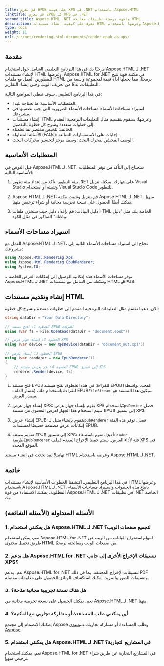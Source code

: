 ```yaml
---
title: قم بعرض EPUB على هيئة XPS في .NET باستخدام Aspose.HTML
linktitle: قم بعرض EPUB كـ XPS في .NET
second_title: Aspose.HTML .NET واجهة برمجة تطبيقات معالجة HTML
description: تعرف على كيفية إنشاء مستندات HTML وعرضها باستخدام Aspose.HTML لـ .NET في هذا البرنامج التعليمي الشامل. انغمس في عالم معالجة HTML وتجريد الويب والمزيد.
type: docs
weight: 11
url: /ar/net/rendering-html-documents/render-epub-as-xps/
---
```


## مقدمة

مرحبًا بك في هذا البرنامج التعليمي الشامل حول استخدام Aspose.HTML لـ .NET لإنشاء مستندات HTML وعرضها. Aspose.HTML for .NET هي مكتبة قوية تتيح للمطورين العمل مع ملفات HTML برمجيًا، مما يجعلها أداة قيمة لمجموعة واسعة من التطبيقات، بدءًا من تجريف الويب وحتى إنشاء التقارير.

في هذا البرنامج التعليمي، سوف نغطي المواضيع التالية:
- المتطلبات الأساسية: ما تحتاجه للبدء.
- استيراد مساحات الأسماء: مساحات الأسماء الضرورية التي يجب تضمينها في مشروعك.
- إنشاء مستندات HTML وعرضها: سنقوم بتقسيم مثال التعليمات البرمجية المقدم إلى خطوات متعددة وشرح كل خطوة بالتفصيل.
- الخاتمة: تلخيص مختصر لما تعلمناه.
- الأسئلة المتداولة (FAQs): إجابات على الاستفسارات الشائعة.
- الوصف المحسّن لمحرك البحث: وصف موجز لتحسين محركات البحث.

## المتطلبات الأساسية

قبل الغوص في Aspose.HTML لـ .NET، ستحتاج إلى التأكد من توفر المتطلبات الأساسية التالية:

1. بيئة التطوير: تأكد من إعداد بيئة تطوير .NET على جهازك. يمكنك تنزيل Visual Studio وتثبيته أو استخدام Visual Studio Code للتطوير.

2.  Aspose.HTML لـ .NET: قم بتنزيل وتثبيت مكتبة Aspose.HTML لـ .NET من[هنا](https://releases.aspose.com/html/net/) . يمكنك أيضًا الحصول على نسخة تجريبية مجانية أو شراء ترخيص من[هنا](https://purchase.aspose.com/buy).

3. دليل البيانات: قم بإعداد دليل حيث ستخزن ملفات HTML الخاصة بك، مثل "دليل بياناتك" المذكور في مثال الكود.

## استيراد مساحات الأسماء

للعمل مع Aspose.HTML لـ .NET، تحتاج إلى استيراد مساحات الأسماء التالية إلى مشروعك:

```csharp
using Aspose.Html.Rendering.Xps;
using Aspose.Html.Rendering.EpubRenderer;
using System.IO;
```

توفر مساحات الأسماء هذه إمكانية الوصول إلى إمكانات العرض الخاصة بـ Aspose.HTML لـ .NET وتمكنك من التعامل مع مستندات HTML وEPUB.

## إنشاء وتقديم مستندات HTML

الآن، دعونا نقسم مثال التعليمات البرمجية المقدم إلى خطوات متعددة ونشرح كل خطوة:

```csharp
string dataDir = "Your Data Directory";

// الخطوة 1: افتح مستند EPUB للقراءة
using (var fs = File.OpenRead(dataDir + "document.epub"))

// الخطوة 2: إنشاء جهاز عرض XPS
using (var device = new XpsDevice(dataDir + "document_out.xps"))

// الخطوة 3: إنشاء عارض EPUB
using (var renderer = new EpubRenderer())
{
    // الخطوة 4: قم بعرض مستند EPUB إلى تنسيق XPS
    renderer.Render(device, fs);
}
```

1.  فتح مستند EPUB للقراءة: في هذه الخطوة، نفتح مستند EPUB (المحدد بواسطة مسار الملف) للقراءة باستخدام ملف EPUB`FileStream`. سيكون هذا المستند هو مصدر العرض.

2.  إنشاء جهاز عرض XPS: نقوم بإنشاء جهاز عرض XPS باستخدام`XpsDevice` فصل. سيتم استخدام هذا الجهاز لعرض المحتوى من مستند EPUB إلى تنسيق XPS.

3.  إنشاء عارض EPUB: نقوم بإنشاء مثيل لـ`EpubRenderer` فصل. توفر هذه الفئة إمكانات عرض مصممة خصيصًا لمستندات EPUB.

4.  تقديم مستند EPUB إلى تنسيق XPS: أخيرًا، نقوم باستدعاء`Render` طريقة`EpubRenderer` فئة لأداء العرض. سيتم حفظ الإخراج المقدم كملف XPS في الموقع المحدد.

تهانينا! لقد نجحت في إنشاء مستند HTML وعرضه باستخدام Aspose.HTML لـ .NET.

## خاتمة

في هذا البرنامج التعليمي، اكتشفنا الخطوات الأساسية لإنشاء مستندات HTML وعرضها باستخدام Aspose.HTML لـ .NET. باتباع هذه الخطوات واستيراد مساحات الأسماء المطلوبة، يمكنك الاستفادة من قوة Aspose.HTML لـ .NET في تطبيقات .NET الخاصة بك.

## الأسئلة المتداولة (الأسئلة الشائعة)

### 1. هل يمكنني استخدام Aspose.HTML لـ .NET لتجميع صفحات الويب؟

نعم، يمكن استخدام Aspose.HTML for .NET لمهام استخراج البيانات من الويب عن طريق تحميل محتوى HTML من صفحات الويب ومعالجته برمجيًا.

### 2. هل يدعم Aspose.HTML for .NET تنسيقات الإخراج الأخرى إلى جانب XPS؟

نعم، يدعم Aspose.HTML for .NET تنسيقات الإخراج المختلفة، بما في ذلك PDF وتنسيقات الصور والمزيد. يمكنك استكشاف الوثائق للحصول على معلومات مفصلة.

### 3. هل هناك نسخة تجريبية مجانية متاحة؟

 نعم، يمكنك الحصول على نسخة تجريبية مجانية من Aspose.HTML لـ .NET من[هنا](https://releases.aspose.com/).

### 4. أين يمكنني طلب المساعدة أو مشاركة تجاربي مع المكتبة؟

يمكنك الانضمام إلى مجتمع Aspose وطلب المساعدة أو مشاركة تجاربك على[منتدى Aspose](https://forum.aspose.com/).

### 5. هل يمكنني استخدام Aspose.HTML لـ .NET في المشاريع التجارية؟

 نعم، يمكنك استخدام Aspose.HTML for .NET في المشاريع التجارية عن طريق شراء ترخيص من[هنا](https://purchase.aspose.com/buy).

